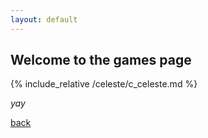 ```yaml
---
layout: default
---
```


## Welcome to the games page
{% include_relative /celeste/c_celeste.md %}


_yay_

[back](./)